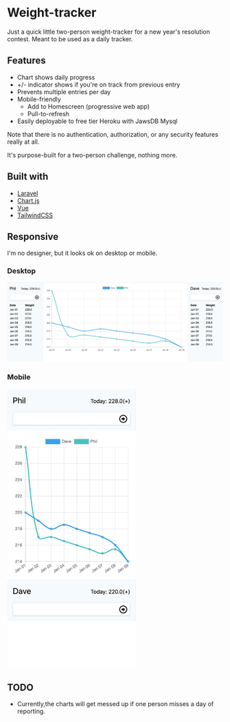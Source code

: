 # Weight-tracker

Just a quick little two-person weight-tracker for a new year's resolution contest. Meant to be used as a daily tracker.

## Features

- Chart shows daily progress
- +/- indicator shows if you're on track from previous entry
- Prevents multiple entries per day
- Mobile-friendly
  - Add to Homescreen (progressive web app)
  - Pull-to-refresh
- Easily deployable to free tier Heroku with JawsDB Mysql

Note that there is no authentication, authorization, or any security features really at all.

It's purpose-built for a two-person challenge, nothing more.

## Built with

- [Laravel](https://laravel.com/)
- [Chart.js](https://www.chartjs.org/)
- [Vue](https://vuejs.org/)
- [TailwindCSS](https://tailwindcss.com/)

## Responsive

I'm no designer, but it looks ok on desktop or mobile.

### Desktop
![Desktop screenshot](https://raw.githubusercontent.com/dsamojlenko/weight-tracker/master/screenshots/desktop.png)

### Mobile

<img src="https://raw.githubusercontent.com/dsamojlenko/weight-tracker/master/screenshots/mobile.png" width="300">

## TODO

- Currently,the charts will get messed up if one person misses a day of reporting.